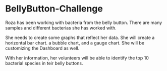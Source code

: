# BellyButton-Challenge
Roza has been working with bacteria from the belly button. There are many samples and different bacterias she has worked with. 

She needs to create some graphs that reflect her data. She will create a horizontal bar chart. a bubble chart, and a gauge chart. She will be customizing the Dashboard as well.

With her information, her volunteers will be able to identify the top 10 bacterial species in teir belly buttons. 
